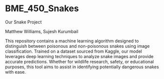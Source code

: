 # BME_450_Snakes


Our Snake Project

Matthew Williams, Sujesh Kurumbail

This repository contains a machine learning algorithm designed to distinguish between poisonous and non-poisonous snakes using image classification. 
Trained on a dataset sourced from Kaggle, our model leverages deep learning techniques to analyze snake images and provide accurate predictions. 
Whether for wildlife research, safety, or educational purposes, this tool aims to assist in identifying potentially dangerous snakes with ease.
